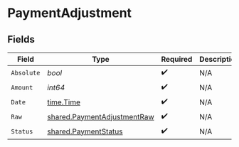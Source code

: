 # PaymentAdjustment


## Fields

| Field                                                                             | Type                                                                              | Required                                                                          | Description                                                                       | Example                                                                           |
| --------------------------------------------------------------------------------- | --------------------------------------------------------------------------------- | --------------------------------------------------------------------------------- | --------------------------------------------------------------------------------- | --------------------------------------------------------------------------------- |
| `Absolute`                                                                        | *bool*                                                                            | :heavy_check_mark:                                                                | N/A                                                                               |                                                                                   |
| `Amount`                                                                          | *int64*                                                                           | :heavy_check_mark:                                                                | N/A                                                                               | 100                                                                               |
| `Date`                                                                            | [time.Time](https://pkg.go.dev/time#Time)                                         | :heavy_check_mark:                                                                | N/A                                                                               |                                                                                   |
| `Raw`                                                                             | [shared.PaymentAdjustmentRaw](../../../pkg/models/shared/paymentadjustmentraw.md) | :heavy_check_mark:                                                                | N/A                                                                               |                                                                                   |
| `Status`                                                                          | [shared.PaymentStatus](../../../pkg/models/shared/paymentstatus.md)               | :heavy_check_mark:                                                                | N/A                                                                               |                                                                                   |